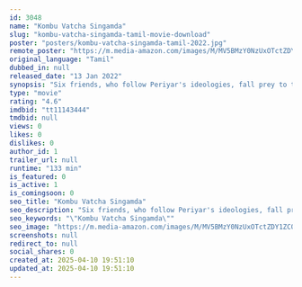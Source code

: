 ```yaml
---
id: 3048
name: "Kombu Vatcha Singamda"
slug: "kombu-vatcha-singamda-tamil-movie-download"
poster: "posters/kombu-vatcha-singamda-tamil-2022.jpg"
remote_poster: "https://m.media-amazon.com/images/M/MV5BMzY0NzUxOTctZDY1ZC00ZWVmLTgwZDUtODExNmZkZWUxYjBmXkEyXkFqcGc@._V1_SX300.jpg"
original_language: "Tamil"
dubbed_in: null
released_date: "13 Jan 2022"
synopsis: "Six friends, who follow Periyar's ideologies, fall prey to the local caste politics that happens in their hometown. Who is the reason behind this and what happens after?"
type: "movie"
rating: "4.6"
imdbid: "tt11143444"
tmdbid: null
views: 0
likes: 0
dislikes: 0
author_id: 1
trailer_url: null
runtime: "133 min"
is_featured: 0
is_active: 1
is_comingsoon: 0
seo_title: "Kombu Vatcha Singamda"
seo_description: "Six friends, who follow Periyar's ideologies, fall prey to the local caste politics that happens in their hometown. Who is the reason behind this and what happens after?"
seo_keywords: "\"Kombu Vatcha Singamda\""
seo_image: "https://m.media-amazon.com/images/M/MV5BMzY0NzUxOTctZDY1ZC00ZWVmLTgwZDUtODExNmZkZWUxYjBmXkEyXkFqcGc@._V1_SX300.jpg"
screenshots: null
redirect_to: null
social_shares: 0
created_at: 2025-04-10 19:51:10
updated_at: 2025-04-10 19:51:10
---
```


